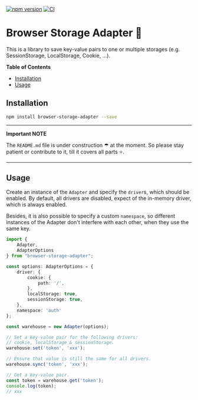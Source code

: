 [![npm version](https://badge.fury.io/js/browser-storage-adapter.svg)](https://badge.fury.io/js/browser-storage-adapter)
[![CI](https://github.com/tada5hi/browser-storage-adapter/actions/workflows/main.yml/badge.svg)](https://github.com/tada5hi/browser-storage-adapter/actions/workflows/main.yml)

# Browser Storage Adapter 💾
This is a library to save key-value pairs to one or multiple storages (e.g. SessionStorage, LocalStorage, Cookie, ...).

**Table of Contents**

- [Installation](#installation)
- [Usage](#usage)

## Installation

```bash
npm install browser-storage-adapter --save
```

---
**Important NOTE**

The `README.md` file is under construction ☂ at the moment. So please stay patient or contribute to it, till it covers all parts ⭐.

---

## Usage

Create an instance of the `Adapter` and specify the `driver`s,
which should be enabled. By default, all drivers are disabled, expect of the in-memory driver, which is always enabled.

Besides, it is also possible to specify a custom `namespace`, so different instances of the Adapter don't interfere with each other, when they use the same key.

```typescript
import {
    Adapter,
    AdapterOptions
} from "browser-storage-adapter";

const options: AdapterOptions = {
    driver: {
        cookie: {
            path: '/',
        },
        localStorage: true,
        sessionStorage: true,
    },
    namespace: 'auth'
};

const warehouse = new Adapter(options);

// Set a key-value pair for the following drivers:
// cookie, localStorage & sessionStorage.
warehouse.set('token', 'xxx');

// Ensure that value is still the same for all drivers.
warehouse.sync('token', 'xxx');

// Get a key-value pair.
const token = warehouse.get('token');
console.log(token);
// xxx
```
